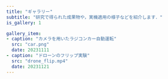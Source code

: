 ```yaml
---
title: "ギャラリー"
subtitle: "研究で得られた成果物や，実機適用の様子などを紹介します．"
is_gallery: 1

gallery_item:
- caption: "カメラを用いたラジコンカー自動運転"
  src: "car.png"
  date: 20231111
- caption: "ドローンのフリップ実験"
  src: "drone_flip.mp4"
  date: 20231121
---
```

